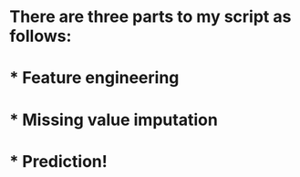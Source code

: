 # There are three parts to my script as follows:
# 
# * Feature engineering
# * Missing value imputation
# * Prediction!
